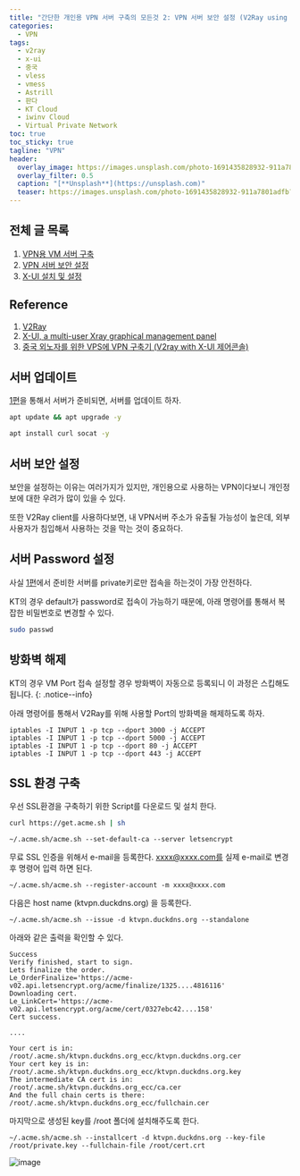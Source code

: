 ```yaml
---
title: "간단한 개인용 VPN 서버 구축의 모든것 2: VPN 서버 보안 설정 (V2Ray using X-UI)"
categories:
  - VPN 
tags:
  - v2ray
  - x-ui
  - 중국
  - vless
  - vmess
  - Astrill
  - 판다
  - KT Cloud
  - iwinv Cloud
  - Virtual Private Network
toc: true
toc_sticky: true
tagline: "VPN"
header:
  overlay_image: https://images.unsplash.com/photo-1691435828932-911a7801adfb?ixlib=rb-4.0.3&ixid=M3wxMjA3fDB8MHxwaG90by1wYWdlfHx8fGVufDB8fHx8fA%3D%3D&auto=format&fit=crop&w=3132&q=80
  overlay_filter: 0.5
  caption: "[**Unsplash**](https://unsplash.com)"
  teaser: https://images.unsplash.com/photo-1691435828932-911a7801adfb?ixlib=rb-4.0.3&ixid=M3wxMjA3fDB8MHxwaG90by1wYWdlfHx8fGVufDB8fHx8fA%3D%3D&auto=format&fit=crop&w=3132&q=80
---
```



## 전체 글 목록
1. [VPN용 VM 서버 구축](https://wakenhole.github.io/vpn/vpn_server_conf_1/)
2. [VPN 서버 보안 설정](https://wakenhole.github.io/vpn/vpn_server_conf_2/)
3. [X-UI 설치 및 설정](https://wakenhole.github.io/vpn/vpn_server_conf_3/)


## Reference
1. [V2Ray](https://www.v2ray.com/)
2. [X-UI, a multi-user Xray graphical management panel](https://seakfind.github.io/2021/10/10/X-UI/)
3. [중국 외노자를 위한 VPS에 VPN 구축기 (V2ray with X-UI 제어콘솔)](https://www.clien.net/service/board/lecture/17799473)

## 서버 업데이트
[1편](https://wakenhole.github.io/vpn/vpn_server_conf_1/)을 통해서 서버가 준비되면, 서버를 업데이트 하자. 

```sh
apt update && apt upgrade -y
```

```sh
apt install curl socat -y
```

## 서버 보안 설정
보안을 설정하는 이유는 여러가지가 있지만, 개인용으로 사용하는 VPN이다보니 개인정보에 대한 우려가 많이 있을 수 있다. 

또한 V2Ray client를 사용하다보면, 내 VPN서버 주소가 유출될 가능성이 높은데, 
외부 사용자가 침입해서 사용하는 것을 막는 것이 중요하다. 


## 서버 Password 설정
사실 [1편](https://wakenhole.github.io/vpn/vpn_server_conf_1/)에서 준비한 서버를 private키로만 접속을 하는것이 가장 안전하다. 

KT의 경우 default가 password로 접속이 가능하기 때문에, 아래 명령어를 통해서 복잡한 비밀번호로 변경할 수 있다.

```sh
sudo passwd
```


## 방화벽 해제
KT의 경우 VM Port 접속 설정할 경우 방화벽이 자동으로 등록되니 이 과정은 스킵해도 됩니다. 
{: .notice--info}

아래 명령어를 통해서 V2Ray를 위해 사용할 Port의 방화벽을 해제하도록 하자.

```
iptables -I INPUT 1 -p tcp --dport 3000 -j ACCEPT
iptables -I INPUT 1 -p tcp --dport 5000 -j ACCEPT
iptables -I INPUT 1 -p tcp --dport 80 -j ACCEPT
iptables -I INPUT 1 -p tcp --dport 443 -j ACCEPT
```


## SSL 환경 구축
우선 SSL환경을 구축하기 위한 Script를 다운로드 및 설치 한다. 

```sh
curl https://get.acme.sh | sh
```

```
~/.acme.sh/acme.sh --set-default-ca --server letsencrypt
```

무료 SSL 인증을 위해서 e-mail을 등록한다. xxxx@xxxx.com를 실제 e-mail로 변경후 명령어 입력 하면 된다. 

```
~/.acme.sh/acme.sh --register-account -m xxxx@xxxx.com
```


다음은 host name (ktvpn.duckdns.org) 을 등록한다.
```
~/.acme.sh/acme.sh --issue -d ktvpn.duckdns.org --standalone
```

아래와 같은 출력을 확인할 수 있다. 

```
Success
Verify finished, start to sign.
Lets finalize the order.
Le_OrderFinalize='https://acme-v02.api.letsencrypt.org/acme/finalize/1325....4816116'
Downloading cert.
Le_LinkCert='https://acme-v02.api.letsencrypt.org/acme/cert/0327ebc42....158'
Cert success.

....

Your cert is in: /root/.acme.sh/ktvpn.duckdns.org_ecc/ktvpn.duckdns.org.cer
Your cert key is in: /root/.acme.sh/ktvpn.duckdns.org_ecc/ktvpn.duckdns.org.key
The intermediate CA cert is in: /root/.acme.sh/ktvpn.duckdns.org_ecc/ca.cer
And the full chain certs is there: /root/.acme.sh/ktvpn.duckdns.org_ecc/fullchain.cer
```

마지막으로 생성된 key를 /root 폴더에 설치해주도록 한다.

```
~/.acme.sh/acme.sh --installcert -d ktvpn.duckdns.org --key-file /root/private.key --fullchain-file /root/cert.crt
```

![image](https://github.com/wakenhole/wakenhole.github.io/assets/2586880/e18cfa81-c065-4f93-88a9-d25c40f124f0)

